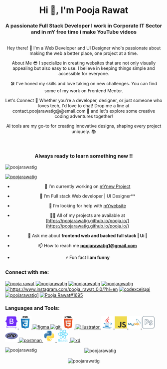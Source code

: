 <h1 align="center">Hi 👋, I'm Pooja Rawat</h1>


<div align="center" <img src="" </div>
<h3 align="center">A passionate Full Stack Developer I work in Corporate IT Sector and in mY free time i make YouTube  videos</h3>

<br>
Hey there! 🌟 I'm a Web Developer and UI Designer who's passionate about making the web a better place, one project at a time.

About Me 😎
I specialize in creating websites that are not only visually appealing but also easy to use. I believe in keeping things simple and accessible for everyone.

🛠️ I've honed my skills and love taking on new challenges. You can find some of my work on Frontend Mentor.

Let's Connect 🤝
Whether you're a developer, designer, or just someone who loves tech, I'd love to chat! Drop me a line at contact.poojarawatig@@email.com 💌 and let's explore some creative coding adventures together!


AI tools are my go-to for creating innovative designs, shaping every project uniquely. &#128218;

<br>

<h3 align="center">Always ready to learn something new !!</h3>

<p align="left"> <img src="https://komarev.com/ghpvc/?username=poojarawatig&label=Profile%20views&color=0e75b6&style=flat" alt="poojarawatig" /> </p>

<p align="left"> <a href=https://www.linkedin.com/in/poojarawatig/" target="blank"><img src="https://img.shields.io/twitter/follow/poojarawatig?logo=twitter&style=for-the-badge" alt="poojarawatig" /></a> </p>

- 🔭 I’m currently working on [mYnew Project](fyp.bio/PoojaRawat)

- 🌱 I’m Full stack Web developer | UI Designer**

- 🤝 I’m looking for help with [mYwebsite](https://wondrous-cannoli-016c17.netlify.app/?fbclid=PAZXh0bgNhZW0CMTEAAaZsZ5F-Whh0tS09r_ifj8gFuMgV9nOsXb4h2CzU_Wxc2W8bzxnjdUULwQU_aem_AXEhCfThRhtNTOsMjZG30EvOpfiOUpm1g2amtMgR0TlcHLT8TH05_1JO4sIzGkjQ_TpX8lWBd5KNTh52h3n7U9R7)

- 👨‍💻 All of my projects are available at [https://poojarawatig.github.io/pooja.io/](https://poojarawatig.github.io/pooja.io/)

- 💬 Ask me about **frontend web and backed full stack | Ui |**

- 📫 How to reach me **poojarawatig1@gmail.com**

- ⚡ Fun fact **I am funny**

<h3 align="left">Connect with me:</h3>
<p align="left">
<a href="https://dev.to/pooja rawat" target="blank"><img align="center" src="https://raw.githubusercontent.com/rahuldkjain/github-profile-readme-generator/master/src/images/icons/Social/devto.svg" alt="pooja rawat" height="30" width="40" /></a>
<a href="https://twitter.com/poojarawatig" target="blank"><img align="center" src="https://raw.githubusercontent.com/rahuldkjain/github-profile-readme-generator/master/src/images/icons/Social/twitter.svg" alt="poojarawatig" height="30" width="40" /></a>
<a href="https://linkedin.com/in/poojarawatig" target="blank"><img align="center" src="https://raw.githubusercontent.com/rahuldkjain/github-profile-readme-generator/master/src/images/icons/Social/linked-in-alt.svg" alt="poojarawatig" height="30" width="40" /></a>
<a href="https://stackoverflow.com/users/poojarawatig" target="blank"><img align="center" src="https://raw.githubusercontent.com/rahuldkjain/github-profile-readme-generator/master/src/images/icons/Social/stack-overflow.svg" alt="poojarawatig" height="30" width="40" /></a>
<a href="https://instagram.com/https://www.instagram.com/pooja_rawat_0.0/?hl=en" target="blank"><img align="center" src="https://raw.githubusercontent.com/rahuldkjain/github-profile-readme-generator/master/src/images/icons/Social/instagram.svg" alt="https://www.instagram.com/pooja_rawat_0.0/?hl=en" height="30" width="40" /></a>
<a href="https://www.youtube.com/c/codexcel@ai" target="blank"><img align="center" src="https://raw.githubusercontent.com/rahuldkjain/github-profile-readme-generator/master/src/images/icons/Social/youtube.svg" alt="codexcel@ai" height="30" width="40" /></a>
<a href="https://www.leetcode.com/poojarawatig1" target="blank"><img align="center" src="https://raw.githubusercontent.com/rahuldkjain/github-profile-readme-generator/master/src/images/icons/Social/leet-code.svg" alt="poojarawatig1" height="30" width="40" /></a>
<a href="https://discord.gg/Pooja Rawat#1695" target="blank"><img align="center" src="https://raw.githubusercontent.com/rahuldkjain/github-profile-readme-generator/master/src/images/icons/Social/discord.svg" alt="Pooja Rawat#1695" height="30" width="40" /></a>
</p>

<h3 align="left">Languages and Tools:</h3>
<p align="left"> <a href="https://getbootstrap.com" target="_blank" rel="noreferrer"> <img src="https://raw.githubusercontent.com/devicons/devicon/master/icons/bootstrap/bootstrap-plain-wordmark.svg" alt="bootstrap" width="40" height="40"/> </a> <a href="https://www.w3schools.com/css/" target="_blank" rel="noreferrer"> <img src="https://raw.githubusercontent.com/devicons/devicon/master/icons/css3/css3-original-wordmark.svg" alt="css3" width="40" height="40"/> </a> <a href="https://www.figma.com/" target="_blank" rel="noreferrer"> <img src="https://www.vectorlogo.zone/logos/figma/figma-icon.svg" alt="figma" width="40" height="40"/> </a> <a href="https://git-scm.com/" target="_blank" rel="noreferrer"> <img src="https://www.vectorlogo.zone/logos/git-scm/git-scm-icon.svg" alt="git" width="40" height="40"/> </a> <a href="https://www.w3.org/html/" target="_blank" rel="noreferrer"> <img src="https://raw.githubusercontent.com/devicons/devicon/master/icons/html5/html5-original-wordmark.svg" alt="html5" width="40" height="40"/> </a> <a href="https://www.adobe.com/in/products/illustrator.html" target="_blank" rel="noreferrer"> <img src="https://www.vectorlogo.zone/logos/adobe_illustrator/adobe_illustrator-icon.svg" alt="illustrator" width="40" height="40"/> </a> <a href="https://www.java.com" target="_blank" rel="noreferrer"> <img src="https://raw.githubusercontent.com/devicons/devicon/master/icons/java/java-original.svg" alt="java" width="40" height="40"/> </a> <a href="https://developer.mozilla.org/en-US/docs/Web/JavaScript" target="_blank" rel="noreferrer"> <img src="https://raw.githubusercontent.com/devicons/devicon/master/icons/javascript/javascript-original.svg" alt="javascript" width="40" height="40"/> </a> <a href="https://www.mysql.com/" target="_blank" rel="noreferrer"> <img src="https://raw.githubusercontent.com/devicons/devicon/master/icons/mysql/mysql-original-wordmark.svg" alt="mysql" width="40" height="40"/> </a> <a href="https://www.photoshop.com/en" target="_blank" rel="noreferrer"> <img src="https://raw.githubusercontent.com/devicons/devicon/master/icons/photoshop/photoshop-line.svg" alt="photoshop" width="40" height="40"/> </a> <a href="https://www.php.net" target="_blank" rel="noreferrer"> <img src="https://raw.githubusercontent.com/devicons/devicon/master/icons/php/php-original.svg" alt="php" width="40" height="40"/> </a> <a href="https://postman.com" target="_blank" rel="noreferrer"> <img src="https://www.vectorlogo.zone/logos/getpostman/getpostman-icon.svg" alt="postman" width="40" height="40"/> </a> <a href="https://www.python.org" target="_blank" rel="noreferrer"> <img src="https://raw.githubusercontent.com/devicons/devicon/master/icons/python/python-original.svg" alt="python" width="40" height="40"/> </a> <a href="https://reactjs.org/" target="_blank" rel="noreferrer"> <img src="https://raw.githubusercontent.com/devicons/devicon/master/icons/react/react-original-wordmark.svg" alt="react" width="40" height="40"/> </a> <a href="https://www.adobe.com/products/xd.html" target="_blank" rel="noreferrer"> <img src="https://cdn.worldvectorlogo.com/logos/adobe-xd.svg" alt="xd" width="40" height="40"/> </a> </p>

<p><img align="left" src="https://github-readme-stats.vercel.app/api/top-langs?username=poojarawatig&show_icons=true&locale=en&layout=compact" alt="poojarawatig" /></p>

<p>&nbsp;<img align="center" src="https://github-readme-stats.vercel.app/api?username=poojarawatig&show_icons=true&locale=en" alt="poojarawatig" /></p>

<p><img align="center" src="https://github-readme-streak-stats.herokuapp.com/?user=poojarawatig&" alt="poojarawatig" /></p>
